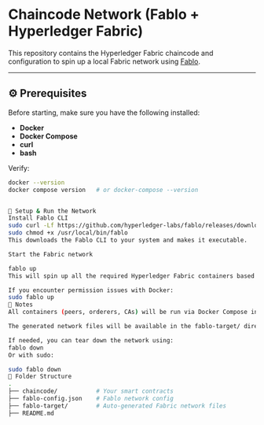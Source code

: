 # Chaincode Network (Fablo + Hyperledger Fabric)

This repository contains the Hyperledger Fabric chaincode and configuration to spin up a local Fabric network using [Fablo](https://github.com/hyperledger-labs/fablo).

---

## ⚙️ Prerequisites

Before starting, make sure you have the following installed:

- **Docker**  
- **Docker Compose**
- **curl**
- **bash**

Verify:

```bash
docker --version
docker compose version   # or docker-compose --version


🚀 Setup & Run the Network
Install Fablo CLI
sudo curl -Lf https://github.com/hyperledger-labs/fablo/releases/download/2.2.0/fablo.sh -o /usr/local/bin/fablo
sudo chmod +x /usr/local/bin/fablo
This downloads the Fablo CLI to your system and makes it executable.

Start the Fabric network

fablo up
This will spin up all the required Hyperledger Fabric containers based on the fablo-config.json configuration.

If you encounter permission issues with Docker:
sudo fablo up
📌 Notes
All containers (peers, orderers, CAs) will be run via Docker Compose in isolated containers.

The generated network files will be available in the fablo-target/ directory.

If needed, you can tear down the network using:
fablo down
Or with sudo:

sudo fablo down
📁 Folder Structure
.
├── chaincode/           # Your smart contracts
├── fablo-config.json    # Fablo network config
├── fablo-target/        # Auto-generated Fabric network files
├── README.md
